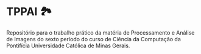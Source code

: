 # TPPAI :national_park:
Repositório para o trabalho prático da matéria de Processamento e Análise de Imagens do sexto período do curso de Ciência da Computação da Pontifícia Universidade Católica de Minas Gerais.
